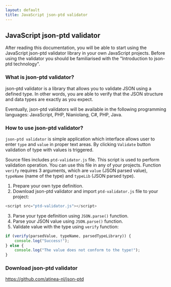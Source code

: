 ```yaml
---
layout: default
title: JavaScript json-ptd validator
---
```


## JavaScript json-ptd validator

After reading this documentation, you will be able to start using the JavaScript json-ptd validator library in your own JavaScript projects.
Before using the validator you should be familiarised with the "Introduction to json-ptd technology".

### What is json-ptd validator?

json-ptd validator is a library that allows you to validate JSON using a defined type. 
In other words, you are able to verify that the JSON structure and data types are exactly as you expect.

Eventually, json-ptd validators will be available in the following programming languages: JavaScript, PHP, Nianiolang, C#, PHP, Java.

### How to use json-ptd validator?
`json-ptd validator` is simple application which interface allows user to enter `type` and `value` in proper text areas. 
By clicking `Validate` button validation of type with values is triggered.

Source files includes `ptd-validator.js` file. This script is used to perform validation operation. You can use this file in any of your projects. 
Function `verify` requires 3 arguments, which are `value` (JSON parsed value), `typeName` (name of the type) and `typeLib` (JSON parsed type).

1. Prepare your own type definition.
2. Download json-ptd validator and import `ptd-validator.js` file to your project:
```js
<script src="ptd-validator.js"></script>
```
3. Parse your type definition using `JSON.parse()` function.
4. Parse your JSON value using `JSON.parse()` function.
5. Validate value with the type using `verify` function:
```js
if (verify(parsedValue, typeName, parsedTypeLibrary)) {
	console.log("Success!");
} else {
	console.log("The value does not conform to the type!");
}
```

### Download json-ptd validator
https://github.com/atinea-nl/json-ptd

